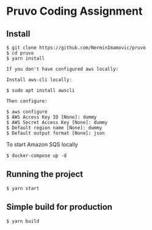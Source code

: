 # Pruvo Coding Assignment

## Install

    $ git clone https://github.com/NerminImamovic/pruvo
    $ cd pruvo
    $ yarn install

    If you don't have configured aws locally:  

    Install aws-cli locally: 

    $ sudo apt install awscli

    Then configure: 

    $ aws configure          
    $ AWS Access Key ID [None]: dummy
    $ AWS Secret Access Key [None]: dummy
    $ Default region name [None]: dummy
    $ Default output format [None]: json

To start Amazon SQS locally

    $ docker-compose up -d 

## Running the project

    $ yarn start

## Simple build for production

    $ yarn build